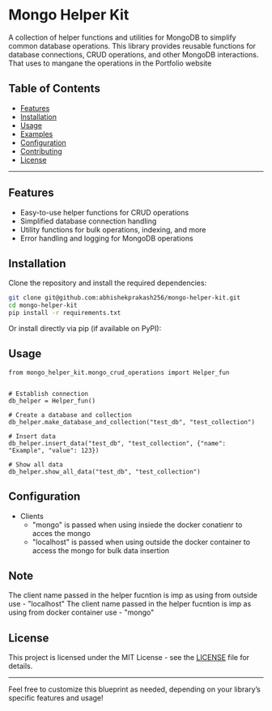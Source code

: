 
# Mongo Helper Kit

A collection of helper functions and utilities for MongoDB to simplify common database operations. This library provides reusable functions for database connections, CRUD operations, and other MongoDB interactions. That uses to mangane the operations in the Portfolio website 

## Table of Contents

- [Features](#features)
- [Installation](#installation)
- [Usage](#usage)
- [Examples](#examples)
- [Configuration](#configuration)
- [Contributing](#contributing)
- [License](#license)

---

## Features

- Easy-to-use helper functions for CRUD operations
- Simplified database connection handling
- Utility functions for bulk operations, indexing, and more
- Error handling and logging for MongoDB operations

## Installation

Clone the repository and install the required dependencies:

```bash
git clone git@github.com:abhishekprakash256/mongo-helper-kit.git
cd mongo-helper-kit
pip install -r requirements.txt
```

Or install directly via pip (if available on PyPI):


## Usage

```
from mongo_helper_kit.mongo_crud_operations import Helper_fun


# Establish connection
db_helper = Helper_fun()

# Create a database and collection
db_helper.make_database_and_collection("test_db", "test_collection")

# Insert data
db_helper.insert_data("test_db", "test_collection", {"name": "Example", "value": 123})

# Show all data
db_helper.show_all_data("test_db", "test_collection")
```


## Configuration

- Clients 
    - "mongo" is passed when using insiede the docker conatienr to acces the mongo
    - "localhost" is passed when using outside the docker container to access the mongo for bulk data insertion


## Note

The client name passed in the helper fucntion is imp as using from outside use - "localhost"
The client name passed in the helper fucntion is imp as using from docker container use - "mongo"

## License

This project is licensed under the MIT License - see the [LICENSE](LICENSE) file for details.

---

Feel free to customize this blueprint as needed, depending on your library’s specific features and usage!
